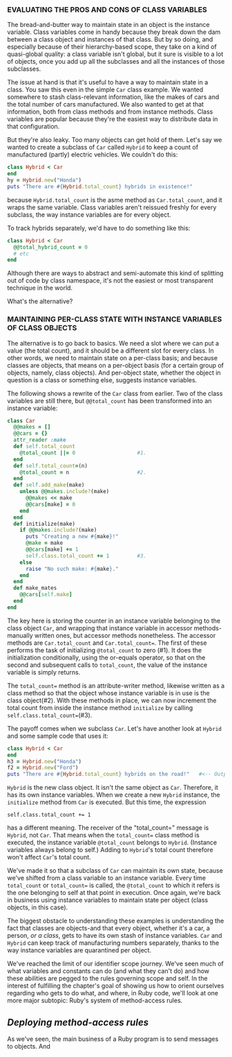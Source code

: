 ### EVALUATING THE PROS AND CONS OF CLASS VARIABLES ###
The bread-and-butter way to maintain state in an object is the instance variable. Class variables come in handy because they break down the dam between a class object and instances of that class. But by so doing, and especially because of their hierarchy-based scope, they take on a kind of quasi-global quality: a class variable isn't global, but it sure is visible to a lot of objects, once you add up all the subclasses and all the instances of those subclasses.

The issue at hand is that it's useful to have a way to maintain state in a class. You saw this even in the simple `Car` class example. We wanted somewhere to stash class-relevant information, like the makes of cars and the total number of cars manufactured. We also wanted to get at that information, both from class methods and from instance methods. Class variables are popular because they're the easiest way to distribute data in that configuration.

But they're also leaky. Too many objects can get hold of them. Let's say we wanted to create a subclass of `Car` called `Hybrid` to keep a count of manufactured (partly) electric vehicles. We couldn't do this:

```ruby
class Hybrid < Car
end
hy = Hybrid.new("Honda")
puts "There are #{Hybrid.total_count} hybrids in existence!"
```
because `Hybrid.total_count` is the asme method as `Car.total_count`, and it wraps the same variable. Class variables aren't reissued freshly for every subclass, the way instance variables are for every object.

To track hybrids separately, we'd have to do something like this:

```ruby
class Hybrid < Car
  @@total_hybrid_count = 0
  # etc
end
```

Although there are ways to abstract and semi-automate this kind of splitting out of code by class namespace, it's not the easiest or most transparent technique in the world.

What's the alternative?

### MAINTAINING PER-CLASS STATE WITH INSTANCE VARIABLES OF CLASS OBJECTS ###
The alternative is to go back to basics. We need a slot where we can put a value (the total count), and it should be a different slot for every class. In other words, we need to maintain state on a per-class basis; and because classes are objects, that means on a per-object basis (for a certain group of objects, namely, class objects). And per-object state, whether the object in question is a class or something else, suggests instance variables.

The following shows a rewrite of the `Car` class from earlier. Two of the class variables are still there, but `@@total_count` has been transformed into an instance variable:


```ruby
class Car
  @@makes = []
  @@cars = {}
  attr_reader :make
  def self.total_count
    @total_count ||= 0                    #1.
  end
  def self.total_count=(n)
    @total_count = n                      #2.
  end
  def self.add_make(make)
    unless @@makes.include?(make)
      @@makes << make
      @@cars[make] = 0
    end
  end
  def initialize(make)
    if @@makes.include?(make)
      puts "Creating a new #{make}!"
      @make = make
      @@cars[make] += 1
      self.class.total_count += 1         #3.
    else      
      raise "No such make: #{make}."
    end
  end
  def make_mates
    @@cars[self.make]
  end
end
```

The key here is storing the counter in an instance variable belonging to the class object `Car`, and wrapping that instance variable in accessor methods-manually written ones, but accessor methods nonetheless. The accessor methods are `Car.total_count` and `Car.total_count=`. The first of these performs the task of initializing `@total_count` to zero (#1). It does the initialization conditionally, using the or-equals operator, so that on the second and subsequent calls to `total_count`, the value of the instance variable is simply returns.

The `total_count=` method is an attribute-writer method, likewise written as a class method so that the object whose instance variable is in use is the class object(#2). With these methods in place, we can now increment the total count from inside the instance method `initialize` by calling `self.class.total_count=`(#3).

The payoff comes when we subclass `Car`. Let's have another look at `Hybrid` and some sample code that uses it:

```ruby
class Hybrid < Car
end
h3 = Hybrid.new("Honda")
f2 = Hybrid.new("Ford")
puts "There are #{Hybrid.total_count} hybrids on the road!"   #<-- Output: There are 2 hybrids on the road!
```

`Hybrid` is the new class object. It isn't the same object as `Car`. Therefore, it has its own instance variables. When we create a new `Hybrid` instance, the `initialize` method from `Car` is executed. But this time, the expression

`self.class.total_count += 1`

has a different meaning. The receiver of the "total_count=" message is `Hybrid`, not `Car`. That means when the `total_count=` class method is executed, the instance variable `@total_count` belongs to `Hybrid`. (Instance variables always belong to self.) Adding to `Hybrid`'s total count therefore won't affect `Car`'s total count.

We've made it so that a subclass of `Car` can maintain its own state, because we've shifted from a class variable to an instance variable. Every time `total_count` or `total_count=` is called, the `@total_count` to which it refers is the one belonging to self at that point in execution. Once again, we're back in business using instance variables to maintain state per object (class objects, in this case).

The biggest obstacle to understanding these examples is understanding the fact that classes are objects-and that every object, whether it's a car, a person, *or a class*, gets to have its own stash of instance variables. `Car` and `Hybrid` can keep track of manufacturing numbers separately, thanks to the way instance variables are quarantined per object.

We've reached the limit of our identifier scope journey. We've seen much of what variables and constants can do (and what they can't do) and how these abilities are pegged to the rules governing scope and self. In the interest of fulfilling the chapter's goal of showing us how to orient ourselves regarding who gets to do what, and where, in Ruby code, we'll look at one more major subtopic: Ruby's system of method-access rules.

## *Deploying method-access rules* ##
As we've seen, the main business of a Ruby program is to send messages to objects. And 
